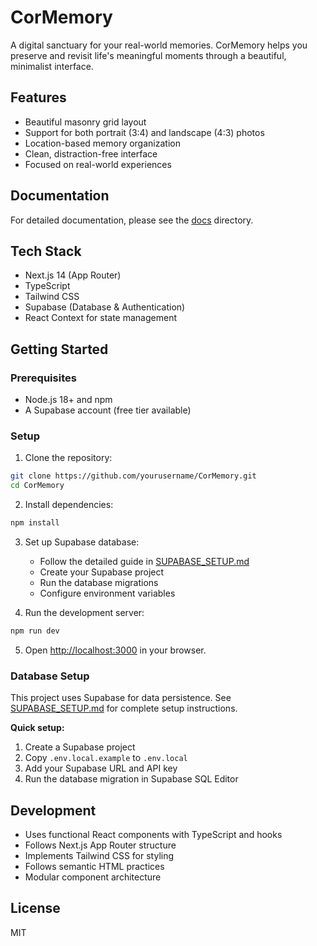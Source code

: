 # CorMemory

A digital sanctuary for your real-world memories. CorMemory helps you preserve and revisit life's meaningful moments through a beautiful, minimalist interface.

## Features

- Beautiful masonry grid layout
- Support for both portrait (3:4) and landscape (4:3) photos
- Location-based memory organization
- Clean, distraction-free interface
- Focused on real-world experiences

## Documentation

For detailed documentation, please see the [docs](./docs) directory.

## Tech Stack

- Next.js 14 (App Router)
- TypeScript
- Tailwind CSS
- Supabase (Database & Authentication)
- React Context for state management

## Getting Started

### Prerequisites
- Node.js 18+ and npm
- A Supabase account (free tier available)

### Setup

1. Clone the repository:
```bash
git clone https://github.com/yourusername/CorMemory.git
cd CorMemory
```

2. Install dependencies:
```bash
npm install
```

3. Set up Supabase database:
   - Follow the detailed guide in [SUPABASE_SETUP.md](./SUPABASE_SETUP.md)
   - Create your Supabase project
   - Run the database migrations
   - Configure environment variables

4. Run the development server:
```bash
npm run dev
```

5. Open [http://localhost:3000](http://localhost:3000) in your browser.

### Database Setup

This project uses Supabase for data persistence. See [SUPABASE_SETUP.md](./SUPABASE_SETUP.md) for complete setup instructions.

**Quick setup:**
1. Create a Supabase project
2. Copy `.env.local.example` to `.env.local`
3. Add your Supabase URL and API key
4. Run the database migration in Supabase SQL Editor

## Development

- Uses functional React components with TypeScript and hooks
- Follows Next.js App Router structure
- Implements Tailwind CSS for styling
- Follows semantic HTML practices
- Modular component architecture

## License

MIT 